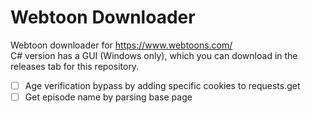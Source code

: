 # Webtoon Downloader
Webtoon downloader for https://www.webtoons.com/ <br>
C# version has a GUI (Windows only), which you can download in the releases tab for this repository.

-[ ] Age verification bypass by adding specific cookies to requests.get
-[ ] Get episode name by parsing base page
